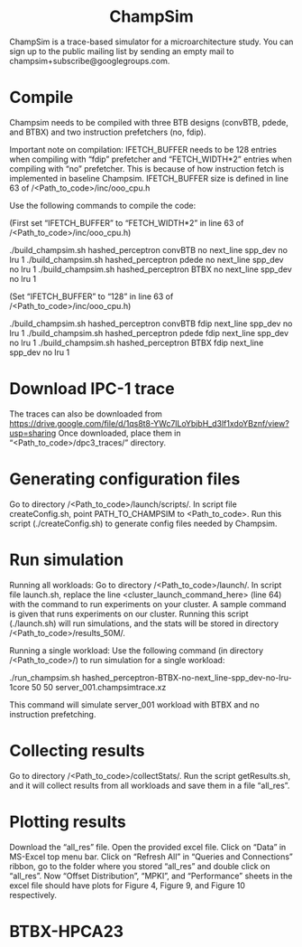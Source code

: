 <p align="center">
  <h1 align="center"> ChampSim </h1>
  <p> ChampSim is a trace-based simulator for a microarchitecture study. You can sign up to the public mailing list by sending an empty mail to champsim+subscribe@googlegroups.com. <p>
</p>


# Compile

Champsim needs to be compiled with three BTB designs (convBTB, pdede, and BTBX) and two instruction prefetchers (no, fdip).  

Important note on compilation: IFETCH_BUFFER needs to be 128 entries when compiling with “fdip” prefetcher and “FETCH_WIDTH*2” entries when compiling with “no” prefetcher. This is because of how instruction fetch is implemented in baseline Champsim. IFETCH_BUFFER size is defined in line 63 of /<Path_to_code>/inc/ooo_cpu.h 

Use the following commands to compile the code:

(First set “IFETCH_BUFFER” to “FETCH_WIDTH*2” in line 63 of /<Path_to_code>/inc/ooo_cpu.h)

./build_champsim.sh hashed_perceptron convBTB no next_line spp_dev no lru 1
./build_champsim.sh hashed_perceptron pdede no next_line spp_dev no lru 1
./build_champsim.sh hashed_perceptron BTBX no next_line spp_dev no lru 1

(Set “IFETCH_BUFFER” to “128” in line 63 of /<Path_to_code>/inc/ooo_cpu.h)

./build_champsim.sh hashed_perceptron convBTB fdip next_line spp_dev no lru 1
./build_champsim.sh hashed_perceptron pdede fdip next_line spp_dev no lru 1
./build_champsim.sh hashed_perceptron BTBX fdip next_line spp_dev no lru 1


# Download IPC-1 trace

The traces can also be downloaded from https://drive.google.com/file/d/1qs8t8-YWc7lLoYbjbH_d3lf1xdoYBznf/view?usp=sharing
Once downloaded, place them in “<Path_to_code>/dpc3_traces/” directory.

# Generating configuration files

Go to directory /<Path_to_code>/launch/scripts/. In script file createConfig.sh, point PATH_TO_CHAMPSIM to <Path_to_code>. Run this script (./createConfig.sh) to generate config files needed by Champsim.

# Run simulation

Running all workloads: Go to directory /<Path_to_code>/launch/. In script file launch.sh, replace the line <cluster_launch_command_here> (line 64) with the command to run experiments on your cluster. A sample command is given that runs experiments on our cluster. Running this script (./launch.sh) will run simulations, and the stats will be stored in directory /<Path_to_code>/results_50M/.

Running a single workload: Use the following command (in directory /<Path_to_code>/) to run simulation for a single workload:

./run_champsim.sh hashed_perceptron-BTBX-no-next_line-spp_dev-no-lru-1core 50 50 server_001.champsimtrace.xz

This command will simulate server_001 workload with BTBX and no instruction prefetching.

# Collecting results

Go to directory /<Path_to_code>/collectStats/. Run the script getResults.sh, and it will collect results from all workloads and save them in a file “all_res”.

# Plotting results

Download the “all_res” file. Open the provided excel file. Click on “Data” in MS-Excel top menu bar. Click on “Refresh All” in “Queries and Connections” ribbon, go to the folder where you stored “all_res” and double click on “all_res”. Now “Offset Distribution”, “MPKI”, and “Performance” sheets in the excel file should have plots for Figure 4, Figure 9, and Figure 10 respectively. 

# BTBX-HPCA23
